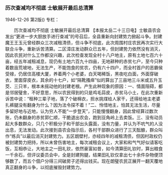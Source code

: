 ### 历次查减均不彻底  士敏展开最后总清算

1946-12-26
第2版()
专栏：

　　历次查减均不彻底
    士敏展开最后总清算
    【本报太岳二十三日电】士敏县农会发出“更进一步大胆放手进行查减”的号召后，全县重新向封建势力掀起斗争。封建魔王王玉元曾经群众三次减租清债，但斗争不彻底，此次周围村庄农民再次实行大联合斗争，重新诉苦清算。二区漳庄发动群众已五年，但封建势力依然没有消灭，因此农民对什么工作都没兴趣，此次检查发现全村十八户地主，原有土地七百六十亩，经五年减租减息，现仍有土地六百九十四亩，无地耕种的赤贫七户，至今只种着数亩荒坡地，无法生产，不能饱食的贫农，仍有六十四户，而全村首户的恶霸侯受禄，仍居住高楼大厦，养着两个小老婆，白天喝稀饭，黑夜吃白面，外面穿破衣，里面穿皮衣，其余的十七户，如“隔靴搔痒”似的算出了三亩地三斗米或五升玉茭、三只羊，根本未摇动他的封建老根。产生此种现象的原因：一、情面阻碍，都是邻居璧舍，不好意思，所以农民得到的只是鸡毛蒜皮，赤贫马小土，在此次重新诉苦中说：“租种三辈子地，落了个破棉衣，担水挑煤给人家干，还得给地主老婆扎裤腿没有翻身为什么？因为法令探不着！”二、怜惜地主，怕其无法生活，尽量多留好地与近地，认为穷人不能“一步登天”，只能慢慢翻身，因此曾经算过数次账，仍未翻身的赤贫郭仁顺，干脆退出农会，跑到豆角岭上去卖饭。三、没有动员起大多数群众，只几个积极分子和干部出头露面，没有力量，并认为不吭气的人没出息，无法发动。此次接到县农会指示后，各村干部群众进行了三天酝酿，群众叫作“练兵”以最后消灭封建势力。五区朗壁村，亦经四年的减租清债，但因村政权仍被封建势力把持，所以未曾伤害地主，每次减租会议上，大家和和气气好似请客吃饭，互相恭让，大地主之一田礼钦，依然豪富如昔，如今清算田礼钦时，算出粮食一千余石，但评议委员会中，全是封建狗腿，结果田礼钦仅拿出七十余件杂物便顶够数了，而五个佃户分得三间破房子还得出钱买。现在朗璧农民正展开一翻天覆地真正翻身的斗争，以彻底摧毁封建势力。
